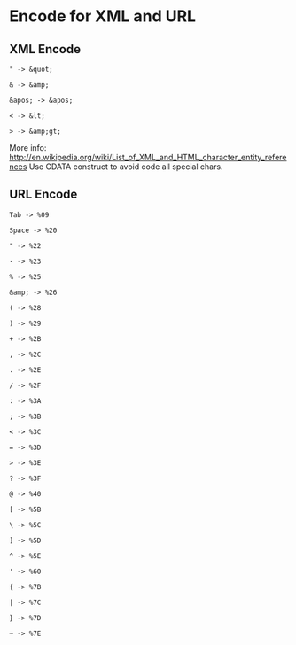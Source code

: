 
Encode for XML and URL
======================


XML Encode
----------

`" -> &quot;`

`& -> &amp;`

`&apos; -> &apos;`

`< -> &lt;`

`> -> &amp;gt;`


More info: http://en.wikipedia.org/wiki/List_of_XML_and_HTML_character_entity_references
Use CDATA construct to avoid code all special chars.


URL Encode
----------

`Tab -> %09`

`Space -> %20`

`" -> %22`

`- -> %23`

`% -> %25`

`&amp; -> %26`

`( -> %28`

`) -> %29`

`+ -> %2B`

`, -> %2C`

`. -> %2E`

`/ -> %2F`

`: -> %3A`

`; -> %3B`

`< -> %3C`

`= -> %3D`

`> -> %3E`

`? -> %3F`

`@ -> %40`

`[ -> %5B`

`\ -> %5C`

`] -> %5D`

`^ -> %5E`

`' -> %60`

`{ -> %7B`

`| -> %7C`

`} -> %7D`

`~ -> %7E`

